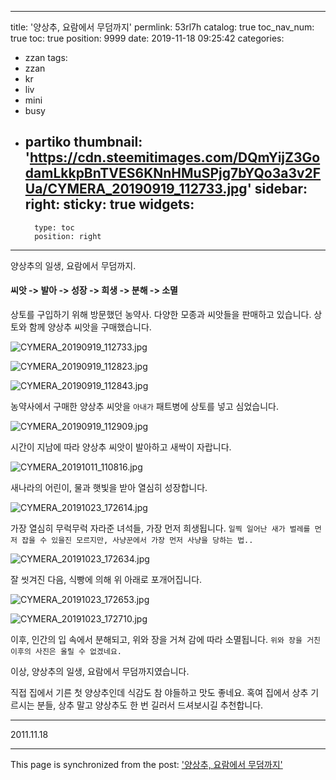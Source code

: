 
---
title: '양상추, 요람에서 무덤까지'
permlink: 53rl7h
catalog: true
toc_nav_num: true
toc: true
position: 9999
date: 2019-11-18 09:25:42
categories:
- zzan
tags:
- zzan
- kr
- liv
- mini
- busy
- partiko
thumbnail: 'https://cdn.steemitimages.com/DQmYijZ3GodamLkkpBnTVES6KNnHMuSPjg7bYQo3a3v2FUa/CYMERA_20190919_112733.jpg'
sidebar:
    right:
        sticky: true
widgets:
    -
        type: toc
        position: right
---


양상추의 일생,
요람에서 무덤까지.

#### 씨앗 -> 발아 -> 성장 -> 희생 -> 분해 -> 소멸

상토를 구입하기 위해 방문했던 농약사.
다양한 모종과 씨앗들을 판매하고 있습니다.
상토와 함께 양상추 씨앗을 구매했습니다.

![CYMERA_20190919_112733.jpg](https://cdn.steemitimages.com/DQmYijZ3GodamLkkpBnTVES6KNnHMuSPjg7bYQo3a3v2FUa/CYMERA_20190919_112733.jpg)

![CYMERA_20190919_112823.jpg](https://cdn.steemitimages.com/DQmPj75uthQWmUKsqWKppAuT78HFeQVv7X35zzhw6NAn7GH/CYMERA_20190919_112823.jpg)

![CYMERA_20190919_112843.jpg](https://cdn.steemitimages.com/DQmZHRPRtCci9YEMSAYjHt2mDXaUL7FDrvC1mzptJevtiMR/CYMERA_20190919_112843.jpg)

농약사에서 구매한 양상추 씨앗을
`아내가` 패트병에 상토를 넣고 심었습니다.

![CYMERA_20190919_112909.jpg](https://cdn.steemitimages.com/DQmRsJh2o2n1fQCoD433gJqM892Uht2nFZzEGEQeh7NSxHZ/CYMERA_20190919_112909.jpg)

시간이 지남에 따라 양상추 씨앗이 발아하고 새싹이 자랍니다.

![CYMERA_20191011_110816.jpg](https://cdn.steemitimages.com/DQmWniDNNaA2bGEzNmwScQ3QXbfpogce5A12WW3ziFKr8xh/CYMERA_20191011_110816.jpg)

새나라의 어린이, 물과 햇빛을 받아 열심히 성장합니다.

![CYMERA_20191023_172614.jpg](https://cdn.steemitimages.com/DQmfDYWENLuYQMCc1cUFMKghnsdGkEmmJZj9zcCkUtTc7Q7/CYMERA_20191023_172614.jpg)

가장 열심히 무럭무럭 자라준 녀석들,
가장 먼저 희생됩니다.
`일찍 일어난 새가 벌레를 먼저 잡을 수 있을진 모르지만, 사냥꾼에서 가장 먼저 사냥을 당하는 법..`

![CYMERA_20191023_172634.jpg](https://cdn.steemitimages.com/DQmQ1fWN1Lf76ytNHqjVbRes9jR1h7CTgED2i8wFuuD4DcQ/CYMERA_20191023_172634.jpg)

잘 씻겨진 다음,
식빵에 의해 위 아래로 포개어집니다.

![CYMERA_20191023_172653.jpg](https://cdn.steemitimages.com/DQmPM4dyLBnnnPsrhtJa3WF1mD2LPgNuvebZQak9NLnATCu/CYMERA_20191023_172653.jpg)

![CYMERA_20191023_172710.jpg](https://cdn.steemitimages.com/DQmPz35HPdhQ6ZsyRyABNy52ZjsszJ5t2hVbDCqJv5b2t9U/CYMERA_20191023_172710.jpg)

이후, 인간의 입 속에서 분해되고,
위와 장을 거쳐 감에 따라 소멸됩니다.
`위와 장을 거친 이후의 사진은 올릴 수 없겠네요.`

이상, 양상추의 일생, 요람에서 무덤까지였습니다.

직접 집에서 기른 첫 양상추인데 식감도 참 야들하고 맛도 좋네요.
혹여 집에서 상추 기르시는 분들,
상추 말고 양상추도 한 번 길러서 드셔보시길 추천합니다.

---

2011.11.18

- - -

This page is synchronized from the post: ['양상추, 요람에서 무덤까지'](https://steemit.com/@lucky2015/53rl7h)
